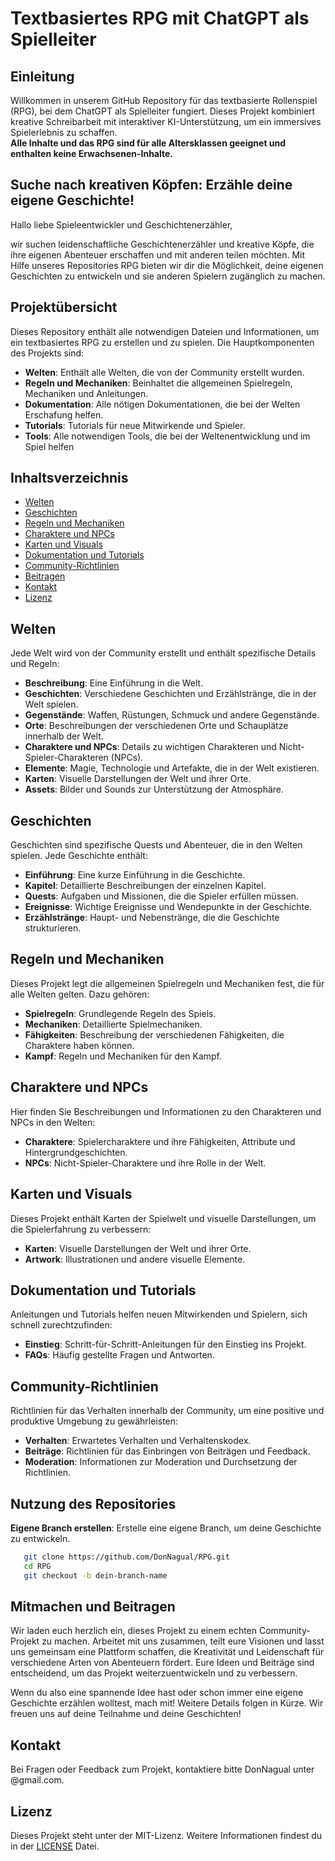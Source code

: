 # Textbasiertes RPG mit ChatGPT als Spielleiter

## Einleitung

Willkommen in unserem GitHub Repository für das textbasierte Rollenspiel (RPG), bei dem ChatGPT als Spielleiter fungiert. Dieses Projekt kombiniert kreative Schreibarbeit mit interaktiver KI-Unterstützung, um ein immersives Spielerlebnis zu schaffen.<br> 
**Alle Inhalte und das RPG sind für alle Altersklassen geeignet und enthalten keine Erwachsenen-Inhalte.**

## Suche nach kreativen Köpfen: Erzähle deine eigene Geschichte!

Hallo liebe Spieleentwickler und Geschichtenerzähler,

wir suchen leidenschaftliche Geschichtenerzähler und kreative Köpfe, die ihre eigenen Abenteuer erschaffen und mit anderen teilen möchten. Mit Hilfe unseres Repositories RPG bieten wir dir die Möglichkeit, deine eigenen Geschichten zu entwickeln und sie anderen Spielern zugänglich zu machen.

## Projektübersicht

Dieses Repository enthält alle notwendigen Dateien und Informationen, um ein textbasiertes RPG zu erstellen und zu spielen. Die Hauptkomponenten des Projekts sind:

- **Welten**: Enthält alle Welten, die von der Community erstellt wurden.
- **Regeln und Mechaniken**: Beinhaltet die allgemeinen Spielregeln, Mechaniken und Anleitungen.
- **Dokumentation**: Alle nötigen Dokumentationen, die bei der Welten Erschafung helfen.
- **Tutorials**: Tutorials für neue Mitwirkende und Spieler.
- **Tools**: Alle notwendigen Tools, die bei der Weltenentwicklung und im Spiel helfen

## Inhaltsverzeichnis

- [Welten](#welten)
- [Geschichten](#geschichten)
- [Regeln und Mechaniken](#regeln-und-mechaniken)
- [Charaktere und NPCs](#charaktere-und-npcs)
- [Karten und Visuals](#karten-und-visuals)
- [Dokumentation und Tutorials](#dokumentation-und-tutorials)
- [Community-Richtlinien](#community-richtlinien)
- [Beitragen](#beitragen)
- [Kontakt](#kontakt)
- [Lizenz](#lizenz)

## Welten

Jede Welt wird von der Community erstellt und enthält spezifische Details und Regeln:
- **Beschreibung**: Eine Einführung in die Welt.
- **Geschichten**: Verschiedene Geschichten und Erzählstränge, die in der Welt spielen.
- **Gegenstände**: Waffen, Rüstungen, Schmuck und andere Gegenstände.
- **Orte**: Beschreibungen der verschiedenen Orte und Schauplätze innerhalb der Welt.
- **Charaktere und NPCs**: Details zu wichtigen Charakteren und Nicht-Spieler-Charakteren (NPCs).
- **Elemente**: Magie, Technologie und Artefakte, die in der Welt existieren.
- **Karten**: Visuelle Darstellungen der Welt und ihrer Orte.
- **Assets**: Bilder und Sounds zur Unterstützung der Atmosphäre.

## Geschichten

Geschichten sind spezifische Quests und Abenteuer, die in den Welten spielen. Jede Geschichte enthält:
- **Einführung**: Eine kurze Einführung in die Geschichte.
- **Kapitel**: Detaillierte Beschreibungen der einzelnen Kapitel.
- **Quests**: Aufgaben und Missionen, die die Spieler erfüllen müssen.
- **Ereignisse**: Wichtige Ereignisse und Wendepunkte in der Geschichte.
- **Erzählstränge**: Haupt- und Nebenstränge, die die Geschichte strukturieren.

## Regeln und Mechaniken

Dieses Projekt legt die allgemeinen Spielregeln und Mechaniken fest, die für alle Welten gelten. Dazu gehören:
- **Spielregeln**: Grundlegende Regeln des Spiels.
- **Mechaniken**: Detaillierte Spielmechaniken.
- **Fähigkeiten**: Beschreibung der verschiedenen Fähigkeiten, die Charaktere haben können.
- **Kampf**: Regeln und Mechaniken für den Kampf.

## Charaktere und NPCs

Hier finden Sie Beschreibungen und Informationen zu den Charakteren und NPCs in den Welten:
- **Charaktere**: Spielercharaktere und ihre Fähigkeiten, Attribute und Hintergrundgeschichten.
- **NPCs**: Nicht-Spieler-Charaktere und ihre Rolle in der Welt.

## Karten und Visuals

Dieses Projekt enthält Karten der Spielwelt und visuelle Darstellungen, um die Spielerfahrung zu verbessern:
- **Karten**: Visuelle Darstellungen der Welt und ihrer Orte.
- **Artwork**: Illustrationen und andere visuelle Elemente.

## Dokumentation und Tutorials

Anleitungen und Tutorials helfen neuen Mitwirkenden und Spielern, sich schnell zurechtzufinden:
- **Einstieg**: Schritt-für-Schritt-Anleitungen für den Einstieg ins Projekt.
- **FAQs**: Häufig gestellte Fragen und Antworten.

## Community-Richtlinien

Richtlinien für das Verhalten innerhalb der Community, um eine positive und produktive Umgebung zu gewährleisten:
- **Verhalten**: Erwartetes Verhalten und Verhaltenskodex.
- **Beiträge**: Richtlinien für das Einbringen von Beiträgen und Feedback.
- **Moderation**: Informationen zur Moderation und Durchsetzung der Richtlinien.

## Nutzung des Repositories

**Eigene Branch erstellen**: Erstelle eine eigene Branch, um deine Geschichte zu entwickeln.

```bash
   git clone https://github.com/DonNagual/RPG.git
   cd RPG
   git checkout -b dein-branch-name
```

## Mitmachen und Beitragen

Wir laden euch herzlich ein, dieses Projekt zu einem echten Community-Projekt zu machen. Arbeitet mit uns zusammen, teilt eure Visionen und lasst uns gemeinsam eine Plattform schaffen, die Kreativität und Leidenschaft für verschiedene Arten von Abenteuern fördert. Eure Ideen und Beiträge sind entscheidend, um das Projekt weiterzuentwickeln und zu verbessern.

Wenn du also eine spannende Idee hast oder schon immer eine eigene Geschichte erzählen wolltest, mach mit! Weitere Details folgen in Kürze. Wir freuen uns auf deine Teilnahme und deine Geschichten!

## Kontakt

Bei Fragen oder Feedback zum Projekt, kontaktiere bitte DonNagual unter @gmail.com.

## Lizenz

Dieses Projekt steht unter der MIT-Lizenz. Weitere Informationen findest du in der [LICENSE](LICENSE.md) Datei.
